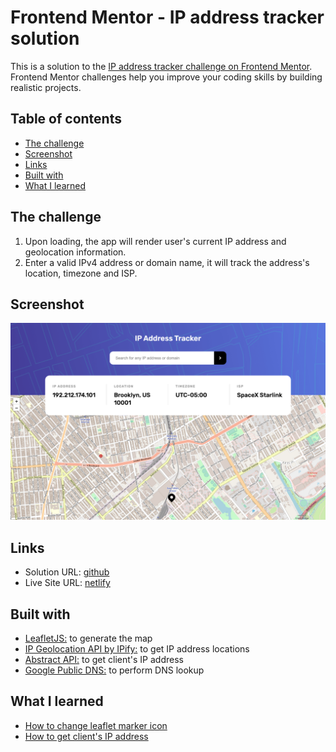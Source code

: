 # Frontend Mentor - IP address tracker solution

This is a solution to the [IP address tracker challenge on Frontend Mentor](https://www.frontendmentor.io/challenges/ip-address-tracker-I8-0yYAH0). Frontend Mentor challenges help you improve your coding skills by building realistic projects.

## Table of contents

- [The challenge](#the-challenge)
- [Screenshot](#screenshot)
- [Links](#links)
- [Built with](#built-with)
- [What I learned](#what-i-learned)

## The challenge

1. Upon loading, the app will render user's current IP address and geolocation information.
2. Enter a valid IPv4 address or domain name, it will track the address's location, timezone and ISP.

## Screenshot

![](./screenshot/screenshot.png)

## Links

- Solution URL: [github](https://github.com/evelyn-2022/ip-address-tracker)
- Live Site URL: [netlify](https://ip-address-tracker-evelyn.netlify.app/)

## Built with

- [LeafletJS:](https://leafletjs.com/index.html) to generate the map
- [IP Geolocation API by IPify:](https://geo.ipify.org/) to get IP address locations
- [Abstract API:](https://stackoverflow.com/questions/391979/how-to-get-clients-ip-address-using-javascript) to get client's IP address
- [Google Public DNS:](https://developers.google.com/speed/public-dns) to perform DNS lookup

## What I learned

- [How to change leaflet marker icon](youtube.com/watch?v=wnsEYm9hF0o)
- [How to get client's IP address](https://stackoverflow.com/questions/391979/how-to-get-clients-ip-address-using-javascript)
